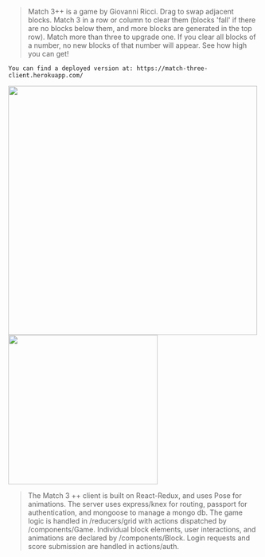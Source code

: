 

	
> Match 3++ is a game by Giovanni Ricci. Drag to swap adjacent blocks. Match 3 in a row or column to clear them (blocks 'fall' if there are no blocks below them, and more blocks are generated in the top row). Match more than three to upgrade one. If you clear all blocks of a number, no new blocks of that number will appear. See how high you can get!

	You can find a deployed version at: https://match-three-client.herokuapp.com/



<img src="http://i30.photobucket.com/albums/c320/mormagli/Screenshot%20from%202018-07-13%2009-39-48.png" width="500px" display="inline-block"/>

<img src="http://i30.photobucket.com/albums/c320/mormagli/Screenshot%20from%202018-07-13%2009-40-57.png" width="300px"/>


> The Match 3 ++ client is built on React-Redux, and uses Pose for animations. The server uses express/knex for routing, passport for authentication, and mongoose to manage a mongo db. The game logic is handled in /reducers/grid with actions dispatched by /components/Game. Individual block elements, user interactions, and animations are declared by /components/Block. Login requests and score submission are handled in actions/auth.
